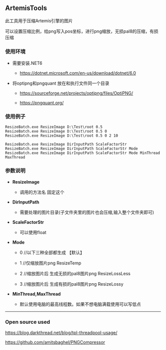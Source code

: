 ## ArtemisTools

此工具用于压缩Artemis引擎的图片

可以设置压缩比例，给png写入pos坐标，进行png缩放，无损pal8的压缩，有损压缩


### 使用环境

- 需要安装.NET6

  - https://dotnet.microsoft.com/en-us/download/dotnet/6.0

- 将optipng和pngquant 放在和执行文件同一个目录

  - https://sourceforge.net/projects/optipng/files/OptiPNG/

  - https://pngquant.org/



### 使用例子

```
ResizeBatch.exe ResizeImage D:\Test\root 0.5
ResizeBatch.exe ResizeImage D:\Test\root 0.5 0
ResizeBatch.exe ResizeImage D:\Test\root 0.5 0 2 10
```

```
ResizeBatch.exe ResizeImage DirInputPath ScaleFactorStr
ResizeBatch.exe ResizeImage DirInputPath ScaleFactorStr Mode
ResizeBatch.exe ResizeImage DirInputPath ScaleFactorStr Mode MinThread MaxThread
```


### 参数说明

- **ResizeImage**

  - 调用的方法名 固定这个

- **DirInputPath**

  - 需要处理的图片目录(子文件夹里的图片也会压缩,输入整个文件夹即可)

- **ScaleFactorStr**

  - 可以使用float

- **Mode**

  - 0 //以下三种全部都生成 【默认】

  - 1 //仅缩放图片png ResizeTemp

  - 2 //缩放图片后 生成无损的pal8图片png ResizeLossLess

  - 3 //缩放图片后 生成有损的pal8图片png ResizeLossy

- **MinThread,MaxThread**

  - 默认使用电脑的最高线程数。如果不想电脑满载使用可以写低点


---
### Open source used

https://blog.darkthread.net/blog/tpl-threadpool-usage/

https://github.com/amitsbaghel/PNGCompressor




